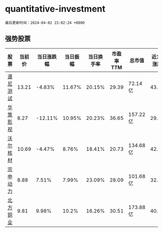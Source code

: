 # quantitative-investment

`最后更新时间：2024-04-02 15:02:24 +0800`

## 强势股票

|股票|当前价|当日涨跌幅|当日振幅|当日换手率|市盈率TTM|总市值|近10日涨跌幅|
|----|----|----|----|----|----|----|----|
|[谱尼测试](https://xueqiu.com/S/SZ300887)|13.21|-4.83%|11.67%|20.15%|29.39|72.14亿|43.12%|
|[华策影视](https://xueqiu.com/S/SZ300133)|8.27|-12.11%|10.95%|20.23%|36.65|157.22亿|29.22%|
|[沃尔核材](https://xueqiu.com/S/SZ002130)|10.69|-4.47%|8.76%|18.41%|20.73|134.68亿|42.53%|
|[宗申动力](https://xueqiu.com/S/SZ001696)|8.88|7.51%|7.99%|23.09%|28.09|101.68亿|32.93%|
|[北方铜业](https://xueqiu.com/S/SZ000737)|9.81|9.98%|10.2%|16.26%|30.51|173.88亿|40.75%|
